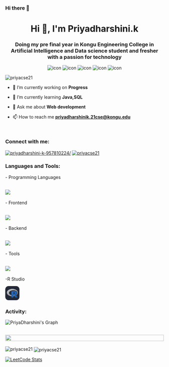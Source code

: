 

### Hi there 👋

<h1 align="center">Hi 👋, I'm Priyadharshini.k</h1>
<h3 align="center">Doing my pre final year in Kongu Engineering College in Artificial Intelligence and Data science student and fresher with a passion for technology</h3>
<div align="center">
  <img src="https://techstack-generator.vercel.app/java-icon.svg" alt="icon" width="60" height="60" />
  <img src="https://techstack-generator.vercel.app/mysql-icon.svg" alt="icon" width="65" height="65" />
  <img src="https://techstack-generator.vercel.app/js-icon.svg" alt="icon"width="60" height="60" />
  <img src="https://techstack-generator.vercel.app/react-icon.svg" alt="icon" width="60" height="60" />
  <img src="https://techstack-generator.vercel.app/github-icon.svg" alt="icon" width="60" height="60" />
 
</div>

<p align="left"> <img src="https://komarev.com/ghpvc/?username=priyacse21&label=Profile%20views&color=0e75b6&style=flat" alt="priyacse21" /> </p>


- 🔭 I’m currently working on **Progress**

- 🌱 I’m currently learning **Java,SQL**

- 💬 Ask me about **Web development**

- 📫 How to reach me **priyadharshinik.21cse@kongu.edu**
 <br>

<h3 align="left">Connect with me:</h3>
<p align="left">
<a href="https://www.linkedin.com/in/priyadharshini-k-957810224/" target="blank">
<img align="center" src="https://raw.githubusercontent.com/rahuldkjain/github-profile-readme-generator/master/src/images/icons/Social/linked-in-alt.svg" alt="priyadharshini-k-957810224/" height="30" width="40" /></a>
<a href="https://leetcode.com/u/priyadharshini_k151/" target="blank">
<img align="center" src="https://raw.githubusercontent.com/rahuldkjain/github-profile-readme-generator/master/src/images/icons/Social/leet-code.svg" alt="priyacse21" height="30" width="40" /></a>
</p>

<h3 align="left">Languages and Tools:</h3>
- Programming Languages
<br><br>
<p align="left">
  <a href="https://skillicons.dev">
    <img src="https://skillicons.dev/icons?i=java,js,r" />
  </a>
</p>
- Frontend
<br><br>
<p align="left">
  <a href="https://skillicons.dev">
    <img src="https://skillicons.dev/icons?i=html,css,bootstrap" />
  </a>
</p>
- Backend
<br><br>
<p align="left">
  <a href="https://skillicons.dev">
    <img src="https://skillicons.dev/icons?i=nodejs,mongodb" />
  </a>
</p>
- Tools
<br><br>
<p align="left">
  <a href="https://skillicons.dev">
    <img src="https://skillicons.dev/icons?i=git,canva,excel" />
  </a>
    
</p>
-R Studio
<p align="left">
  <a href="https://skillicons.dev">
  </a>
  <img src="https://github.com/tandpfun/skill-icons/blob/main/icons/R-Dark.svg" height='45px' width='45px'/>
</p>




<h3 align="left">Activity:</h3>

![PriyaDharshini's Graph](https://github-readme-activity-graph.vercel.app/graph?username=priyacse21&custom_title=Priya's%20GitHub%20Activity%20Graph&bg_color=0D1117&color=7F3FBF&line=7F3FBF&point=7F3FBF&area_color=FFFFFF&title_color=FFFFFF&area=true)
<br><br>

<img src="https://i.imgur.com/dBaSKWF.gif" height="20" width="100%">
<p><img align="left" src="https://github-readme-stats.vercel.app/api/top-langs?username=priyacse21&show_icons=true&locale=en&layout=compact" alt="priyacse21" /></p>

<p>&nbsp;<img align="center" src="https://github-readme-stats.vercel.app/api?username=priyacse21&show_icons=true&locale=en" alt="priyacse21" /></p>

[![LeetCode Stats](https://leetcard.jacoblin.cool/priyadharshini_k151?theme=light&font=Marcellus)](https://leetcode.com/u/priyadharshini_k151/)
